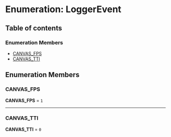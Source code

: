 # Enumeration: LoggerEvent

## Table of contents

### Enumeration Members

* [CANVAS\_FPS](/auto-docs/fixed-layout-editor/enums/LoggerEvent.md#canvas_fps)
* [CANVAS\_TTI](/auto-docs/fixed-layout-editor/enums/LoggerEvent.md#canvas_tti)

## Enumeration Members

### CANVAS\_FPS

**CANVAS\_FPS** = `1`

***

### CANVAS\_TTI

**CANVAS\_TTI** = `0`
